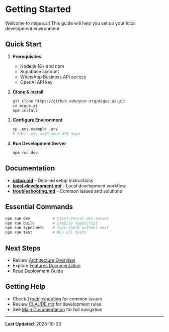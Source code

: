 # Getting Started

Welcome to migue.ai! This guide will help you set up your local development environment.

## Quick Start

1. **Prerequisites**
   - Node.js 18+ and npm
   - Supabase account
   - WhatsApp Business API access
   - OpenAI API key

2. **Clone & Install**
   ```bash
   git clone https://github.com/your-org/migue.ai.git
   cd migue.ai
   npm install
   ```

3. **Configure Environment**
   ```bash
   cp .env.example .env
   # Edit .env with your API keys
   ```

4. **Run Development Server**
   ```bash
   npm run dev
   ```

## Documentation

- **[setup.md](./setup.md)** - Detailed setup instructions
- **[local-development.md](./local-development.md)** - Local development workflow
- **[troubleshooting.md](./troubleshooting.md)** - Common issues and solutions

## Essential Commands

```bash
npm run dev          # Start Vercel dev server
npm run build        # Compile TypeScript
npm run typecheck    # Type check without emit
npm run test         # Run all tests
```

## Next Steps

- Review [Architecture Overview](../02-architecture/README.md)
- Explore [Features Documentation](../04-features/README.md)
- Read [Deployment Guide](../05-deployment/README.md)

## Getting Help

- Check [Troubleshooting](./troubleshooting.md) for common issues
- Review [CLAUDE.md](../../CLAUDE.md) for development rules
- See [Main Documentation](../README.md) for full navigation

---

**Last Updated**: 2025-10-03
